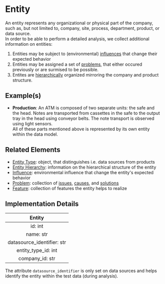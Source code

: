 # Entity
An entity represents any organizational or physical part of the company, such as, but not limited to, company, site, process, department, product, or data source.  
In order to be able to perform a detailed analysis, we collect additional information on entities:
1. Entities may be subject to (environmental) [influences](influence.md) that change their expected behavior
2. Entities may be assigned a set of [problems](problem.md), that either occured previously or are surmised to be possible.
3. Entites are [hierarchically](entityHierarchy.md) organized mirroring the company and product structure.

## Example(s)
* **Production**:
  An ATM is composed of two separate units: the safe and the head. Notes are transported from cassettes in the safe to the output tray in the head using conveyor belts. The note transport is observed using light sensors.  
  All of these parts mentioned above is represented by its own entity within the data model.

## Related Elements
* [Entity Type](entityType.md): object, that distinguishes i.e. data sources from products
* [Entity Hierarchy](entityHierarchy.md): information on the hierarchical structure of the entity
* [Influence](influence.md): environmental influence that change the entity's expected behavior
* [Problem](problem.md): collection of [issues](issue.md), [causes](cause.md), and [solutions](solution.md)
* [Feature](feature.md): collection of features the entity helps to realize

## Implementation Details
|**Entity**|
|:----:|
|id: int|
|name: str|
|datasource_identifier: str|
|entity_type_id: int|
|company_id: str|

The attribute `datasource_identifier` is only set on data sources and helps identify the entity within the test data (during analysis).
